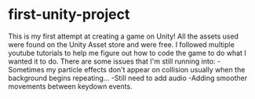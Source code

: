 # first-unity-project
This is my first attempt at creating a game on Unity!
All the assets used were found on the Unity Asset store and were free. I followed multiple youtube tutorials to help me figure out how to code the game to do what I wanted it to do. There are some issues that I'm still running into:
-Sometimes my particle effects don't appear on collision usually when the background begins repeating...
-Still need to add audio
-Adding smoother movements between keydown events.
